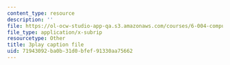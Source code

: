 ```yaml
---
content_type: resource
description: ''
file: https://ol-ocw-studio-app-qa.s3.amazonaws.com/courses/6-004-computation-structures-spring-2017/71943092ba0b31d0bfef91330aa75662_nlKV2hX1AZs.srt
file_type: application/x-subrip
resourcetype: Other
title: 3play caption file
uid: 71943092-ba0b-31d0-bfef-91330aa75662
---
```

